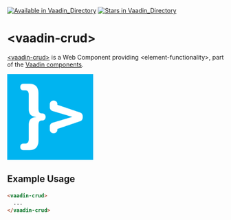 [![Available in Vaadin_Directory](https://img.shields.io/vaadin-directory/v/vaadinvaadin-crud.svg)](https://vaadin.com/directory/component/vaadinvaadin-crud)
[![Stars in Vaadin_Directory](https://img.shields.io/vaadin-directory/stars/vaadinvaadin-crud.svg)](https://vaadin.com/directory/component/vaadinvaadin-crud)

# &lt;vaadin-crud&gt;

[&lt;vaadin-crud&gt;](https://vaadin.com/components/vaadin-crud) is a Web Component providing &lt;element-functionality&gt;, part of the [Vaadin components](https://vaadin.com/components).

[<img src="https://raw.githubusercontent.com/vaadin/vaadin-crud/master/screenshot.png" width="200" alt="Screenshot of vaadin-crud">](https://vaadin.com/components/vaadin-crud)

## Example Usage

```html
<vaadin-crud>
  ...
</vaadin-crud>
```
